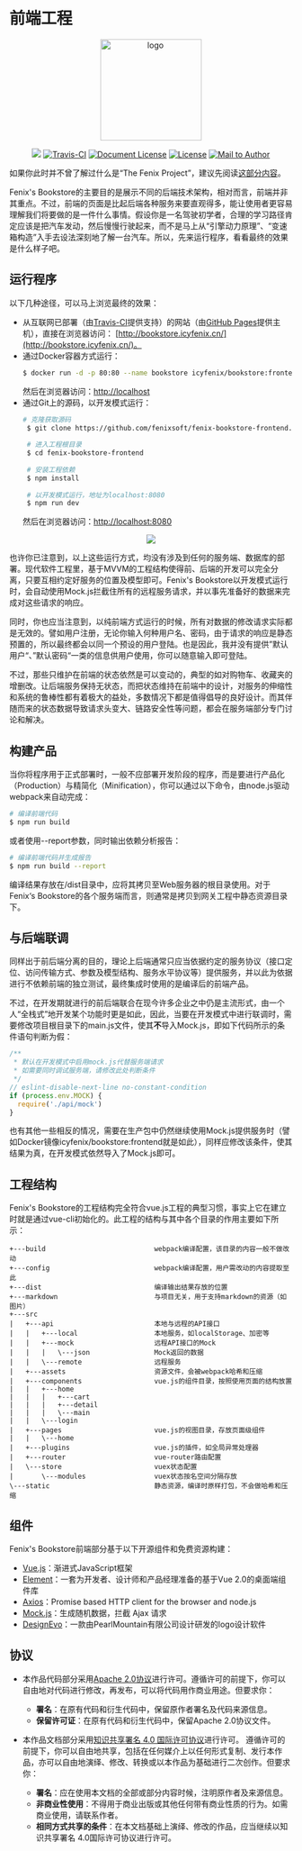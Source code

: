 # 前端工程

<p align="center">
  <a href="https://icyfenix.cn" target="_blank">
    <img width="180" src="https://icyfenix.cn/images/logo-color.png" alt="logo">
  </a>
</p>
<p align="center">
    <a href="https://iycfenix.cn"  style="display:inline-block"><img src="https://icyfenix.cn/images/Release-v1.svg"></a>
  <a href="https://travis-ci.com/fenixsoft/fenix-bookstore-frontend" target="_blank"  style="display:inline-block"><img src="https://api.travis-ci.com/fenixsoft/fenix-bookstore-frontend.svg?branch=master" alt="Travis-CI"></a>
  <a href="https://creativecommons.org/licenses/by/4.0/"  target="_blank" style="display:inline-block"><img src="https://icyfenix.cn/images/DocLicense-CC-red.svg" alt="Document License"></a>
    <a href="https://www.apache.org/licenses/LICENSE-2.0"  target="_blank" style="display:inline-block"><img src="https://icyfenix.cn/images/License-Apache.svg" alt="License"></a>
    <a href="mailto:icyfenix@gmail.com" target="_blank" style="display:inline-block"><img src="https://icyfenix.cn/images/Author-IcyFenix-blue.svg" alt="Mail to Author"></a>
</p>

如果你此时并不曾了解过什么是“The Fenix Project”，建议先阅读<a href="https://icyfenix.cn/introduction/about-the-fenix-project.html">这部分内容</a>。

Fenix's Bookstore的主要目的是展示不同的后端技术架构，相对而言，前端并非其重点。不过，前端的页面是比起后端各种服务来要直观得多，能让使用者更容易理解我们将要做的是一件什么事情。假设你是一名驾驶初学者，合理的学习路径肯定应该是把汽车发动，然后慢慢行驶起来，而不是马上从“引擎动力原理”、“变速箱构造”入手去设法深刻地了解一台汽车。所以，先来运行程序，看看最终的效果是什么样子吧。

## 运行程序

以下几种途径，可以马上浏览最终的效果：

- 从互联网已部署（由[Travis-CI](https://travis-ci.com/)提供支持）的网站（由[GitHub Pages](https://pages.github.com/)提供主机），直接在浏览器访问：  [http://bookstore.icyfenix.cn/](http://bookstore.icyfenix.cn/)。
- 通过Docker容器方式运行：
   ```bash
   $ docker run -d -p 80:80 --name bookstore icyfenix/bookstore:frontend 
   ```
   然后在浏览器访问：[http://localhost](http://localhost)
- 通过Git上的源码，以开发模式运行：
  ```bash
  # 克隆获取源码
   $ git clone https://github.com/fenixsoft/fenix-bookstore-frontend.git
   
   # 进入工程根目录
   $ cd fenix-bookstore-frontend
   
   # 安装工程依赖
   $ npm install
   
   # 以开发模式运行，地址为localhost:8080
   $ npm run dev
  ```
   然后在浏览器访问：[http://localhost:8080](http://localhost:8080)

<GitHubWrapper>
<p align="center">
    <img  src="https://raw.githubusercontent.com/fenixsoft/awesome-fenix/master/.vuepress/public/images/sshot.jpg" >
</p>
</GitHubWrapper>

也许你已注意到，以上这些运行方式，均没有涉及到任何的服务端、数据库的部署。现代软件工程里，基于MVVM的工程结构使得前、后端的开发可以完全分离，只要互相约定好服务的位置及模型即可。Fenix's Bookstore以开发模式运行时，会自动使用Mock.js拦截住所有的远程服务请求，并以事先准备好的数据来完成对这些请求的响应。

同时，你也应当注意到，以纯前端方式运行的时候，所有对数据的修改请求实际都是无效的。譬如用户注册，无论你输入何种用户名、密码，由于请求的响应是静态预置的，所以最终都会以同一个预设的用户登陆。也是因此，我并没有提供”默认用户“、”默认密码“一类的信息供用户使用，你可以随意输入即可登陆。

不过，那些只维护在前端的状态依然是可以变动的，典型的如对购物车、收藏夹的增删改。让后端服务保持无状态，而把状态维持在前端中的设计，对服务的伸缩性和系统的鲁棒性都有着极大的益处，多数情况下都是值得倡导的良好设计。而其伴随而来的状态数据导致请求头变大、链路安全性等问题，都会在服务端部分专门讨论和解决。

## 构建产品

当你将程序用于正式部署时，一般不应部署开发阶段的程序，而是要进行产品化（Production）与精简化（Minification），你可以通过以下命令，由node.js驱动webpack来自动完成：

```bash
# 编译前端代码
$ npm run build
```

或者使用--report参数，同时输出依赖分析报告：

```bash
# 编译前端代码并生成报告
$ npm run build --report
```

编译结果存放在/dist目录中，应将其拷贝至Web服务器的根目录使用。对于Fenix‘s Bookstore的各个服务端而言，则通常是拷贝到网关工程中静态资源目录下。

## 与后端联调

同样出于前后端分离的目的，理论上后端通常只应当依据约定的服务协议（接口定位、访问传输方式、参数及模型结构、服务水平协议等）提供服务，并以此为依据进行不依赖前端的独立测试，最终集成时使用的是编译后的前端产品。

不过，在开发期就进行的前后端联合在现今许多企业之中仍是主流形式，由一个人“全栈式”地开发某个功能时更是如此，因此，当要在开发模式中进行联调时，需要修改项目根目录下的main.js文件，使其**不**导入Mock.js，即如下代码所示的条件语句判断为假：

```javascript
/**
 * 默认在开发模式中启用mock.js代替服务端请求
 * 如需要同时调试服务端，请修改此处判断条件
 */
// eslint-disable-next-line no-constant-condition
if (process.env.MOCK) {
  require('./api/mock')
}
```

也有其他一些相反的情况，需要在生产包中仍然继续使用Mock.js提供服务时（譬如Docker镜像icyfenix/bookstore:frontend就是如此），同样应修改该条件，使其结果为真，在开发模式依然导入了Mock.js即可。

## 工程结构

Fenix's Bookstore的工程结构完全符合vue.js工程的典型习惯，事实上它在建立时就是通过vue-cli初始化的。此工程的结构与其中各个目录的作用主要如下所示：

```
+---build                           webpack编译配置，该目录的内容一般不做改动
+---config                          webpack编译配置，用户需改动的内容提取至此
+---dist                            编译输出结果存放的位置
+---markdown                        与项目无关，用于支持markdown的资源（如图片）
+---src
|   +---api                         本地与远程的API接口
|   |   +---local                   本地服务，如localStorage、加密等
|   |   +---mock                    远程API接口的Mock
|   |   |   \---json                Mock返回的数据
|   |   \---remote                  远程服务
|   +---assets                      资源文件，会被webpack哈希和压缩
|   +---components                  vue.js的组件目录，按照使用页面的结构放置
|   |   +---home
|   |   |   +---cart
|   |   |   +---detail
|   |   |   \---main
|   |   \---login
|   +---pages                       vue.js的视图目录，存放页面级组件
|   |   \---home
|   +---plugins                     vue.js的插件，如全局异常处理器
|   +---router                      vue-router路由配置
|   \---store                       vuex状态配置
|       \---modules                 vuex状态按名空间分隔存放
\---static                          静态资源，编译时原样打包，不会做哈希和压缩
```

## 组件
Fenix's Bookstore前端部分基于以下开源组件和免费资源构建：

- [Vue.js](https://cn.vuejs.org/)：渐进式JavaScript框架
- [Element](https://element.eleme.cn/#/zh-CN)：一套为开发者、设计师和产品经理准备的基于Vue 2.0的桌面端组件库
- [Axios](https://github.com/axios/axios)：Promise based HTTP client for the browser and node.js
- [Mock.js](http://mockjs.com/)：生成随机数据，拦截 Ajax 请求
- [DesignEvo](https://www.designevo.com/cn)：一款由PearlMountain有限公司设计研发的logo设计软件

## 协议

- 本作品代码部分采用[Apache 2.0协议](https://www.apache.org/licenses/LICENSE-2.0)进行许可。遵循许可的前提下，你可以自由地对代码进行修改，再发布，可以将代码用作商业用途。但要求你：
  - **署名**：在原有代码和衍生代码中，保留原作者署名及代码来源信息。
  - **保留许可证**：在原有代码和衍生代码中，保留Apache 2.0协议文件。
  
- 本作品文档部分采用[知识共享署名 4.0 国际许可协议](http://creativecommons.org/licenses/by/4.0/)进行许可。 遵循许可的前提下，你可以自由地共享，包括在任何媒介上以任何形式复制、发行本作品，亦可以自由地演绎、修改、转换或以本作品为基础进行二次创作。但要求你：
  - **署名**：应在使用本文档的全部或部分内容时候，注明原作者及来源信息。
  - **非商业性使用**：不得用于商业出版或其他任何带有商业性质的行为。如需商业使用，请联系作者。
  - **相同方式共享的条件**：在本文档基础上演绎、修改的作品，应当继续以知识共享署名 4.0国际许可协议进行许可。
